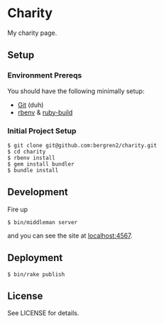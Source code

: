 # Charity

My charity page.

## Setup

### Environment Prereqs

You should have the following minimally setup:

- [Git](https://help.github.com/articles/set-up-git) (duh)
- [rbenv](https://github.com/sstephenson/rbenv) & [ruby-build](https://github.com/sstephenson/ruby-build)

### Initial Project Setup

    $ git clone git@github.com:bergren2/charity.git
    $ cd charity
    $ rbenv install
    $ gem install bundler
    $ bundle install

## Development

Fire up

    $ bin/middleman server

and you can see the site at [localhost:4567](http://localhost:4567).

## Deployment

    $ bin/rake publish

## License

See LICENSE for details.
